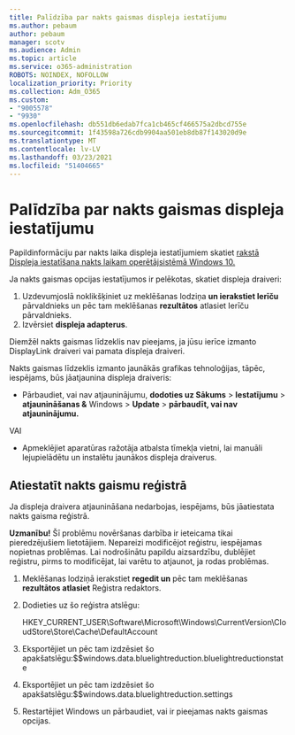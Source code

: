 ```yaml
---
title: Palīdzība par nakts gaismas displeja iestatījumu
ms.author: pebaum
author: pebaum
manager: scotv
ms.audience: Admin
ms.topic: article
ms.service: o365-administration
ROBOTS: NOINDEX, NOFOLLOW
localization_priority: Priority
ms.collection: Adm_O365
ms.custom:
- "9005578"
- "9930"
ms.openlocfilehash: db551db6edab7fca1cb465cf466575a2dbcd755e
ms.sourcegitcommit: 1f43598a726cdb9904aa501eb8db87f143020d9e
ms.translationtype: MT
ms.contentlocale: lv-LV
ms.lasthandoff: 03/23/2021
ms.locfileid: "51404665"
---
```

# <a name="help-with-the-night-light-display-setting"></a>Palīdzība par nakts gaismas displeja iestatījumu

Papildinformāciju par nakts laika displeja iestatījumiem skatiet [rakstā Displeja iestatīšana nakts laikam operētājsistēmā Windows 10.](https://support.microsoft.com/windows/set-your-display-for-night-time-in-windows-10-18fe903a-e0a1-8326-4c68-fd23d7aaf136)

Ja nakts gaismas opcijas iestatījumos ir pelēkotas, skatiet displeja draiveri: 

1. Uzdevumjoslā noklikšķiniet uz meklēšanas lodziņa **un ierakstiet Ierīču** pārvaldnieks un pēc tam meklēšanas **rezultātos** atlasiet Ierīču pārvaldnieks.
1. Izvērsiet **displeja adapterus**. 

Diemžēl nakts gaismas līdzeklis nav pieejams, ja jūsu ierīce izmanto DisplayLink draiveri vai pamata displeja draiveri.

Nakts gaismas līdzeklis izmanto jaunākās grafikas tehnoloģijas, tāpēc, iespējams, būs jāatjaunina displeja draiveris:  

- Pārbaudiet, vai nav atjauninājumu, **dodoties uz Sākums**  >  **Iestatījumu**  >  **atjaunināšanas &** Windows  >  **Update**  >  **pārbaudīt, vai nav atjauninājumu.**  

VAI

- Apmeklējiet aparatūras ražotāja atbalsta tīmekļa vietni, lai manuāli lejupielādētu un instalētu jaunākos displeja draiverus.

## <a name="reset-night-light-in-the-registry"></a>Atiestatīt nakts gaismu reģistrā

Ja displeja draivera atjaunināšana nedarbojas, iespējams, būs jāatiestata nakts gaisma reģistrā.  

**Uzmanību!** Šī problēmu novēršanas darbība ir ieteicama tikai pieredzējušiem lietotājiem. Nepareizi modificējot reģistru, iespējamas nopietnas problēmas. Lai nodrošinātu papildu aizsardzību, dublējiet reģistru, pirms to modificējat, lai varētu to atjaunot, ja rodas problēmas.

1. Meklēšanas lodziņā ierakstiet **regedit un** pēc tam meklēšanas **rezultātos atlasiet** Reģistra redaktors.

1. Dodieties uz šo reģistra atslēgu: 

    HKEY_CURRENT_USER\Software\Microsoft\Windows\CurrentVersion\CloudStore\Store\Cache\DefaultAccount

1. Eksportējiet un pēc tam izdzēsiet šo apakšatslēgu:$$windows.data.bluelightreduction.bluelightreductionstate

1. Eksportējiet un pēc tam izdzēsiet šo apakšatslēgu:$$windows.data.bluelightreduction.settings

1. Restartējiet Windows un pārbaudiet, vai ir pieejamas nakts gaismas opcijas.



